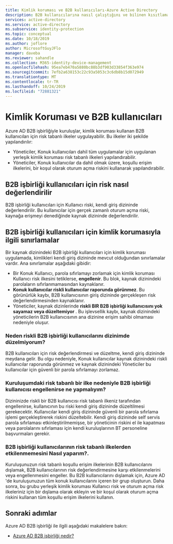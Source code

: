 ```yaml
---
title: Kimlik koruması ve B2B kullanıcıları-Azure Active Directory
description: B2B kullanıcılarına nasıl çalıştığını ve bilinen kısıtlamaları kullanarak kimlik koruması kullanma
services: active-directory
ms.service: active-directory
ms.subservice: identity-protection
ms.topic: conceptual
ms.date: 10/18/2019
ms.author: joflore
author: MicrosoftGuyJFlo
manager: daveba
ms.reviewer: sahandle
ms.collection: M365-identity-device-management
ms.openlocfilehash: 95ea7eb470a5880bc88b3df903d33854f363e974
ms.sourcegitcommit: 7efb2a638153c22c93a5053c3c6db8b15d072949
ms.translationtype: MT
ms.contentlocale: tr-TR
ms.lasthandoff: 10/24/2019
ms.locfileid: "72881321"
---
```

# <a name="identity-protection-and-b2b-users"></a>Kimlik Koruması ve B2B kullanıcıları

Azure AD B2B işbirliğiyle kuruluşlar, kimlik koruması kullanan B2B kullanıcıları için risk tabanlı ilkeler uygulayabilir. Bu ilkeler iki şekilde yapılandırılır:

- Yöneticiler, Konuk kullanıcıları dahil tüm uygulamalar için uygulanan yerleşik kimlik koruması risk tabanlı ilkeleri yapılandırabilir.
- Yöneticiler, Konuk kullanıcılar da dahil olmak üzere, koşullu erişim ilkelerini, bir koşul olarak oturum açma riskini kullanarak yapılandırabilir.

## <a name="how-is-risk-evaluated-for-b2b-collaboration-users"></a>B2B işbirliği kullanıcıları için risk nasıl değerlendirilir

B2B işbirliği kullanıcıları için Kullanıcı riski, kendi giriş dizininde değerlendirilir. Bu kullanıcılar için gerçek zamanlı oturum açma riski, kaynağa erişmeyi denediğinde kaynak dizininde değerlendirilir.

## <a name="limitations-of-identity-protection-for-b2b-collaboration-users"></a>B2B işbirliği kullanıcıları için kimlik korumasıyla ilgili sınırlamalar

Bir kaynak dizinindeki B2B işbirliği kullanıcıları için kimlik koruması uygulamada, kimlikleri kendi giriş dizininde mevcut olduğundan sınırlamalar vardır. Ana sınırlamalar aşağıdaki gibidir:

- Bir Konuk Kullanıcı, parola sıfırlamayı zorlamak için kimlik koruması Kullanıcı risk ilkesini tetiklerse, **engellenir**. Bu blok, kaynak dizinindeki parolaların sıfırlanmamasından kaynaklanır.
- **Konuk kullanıcılar riskli kullanıcılar raporunda görünmez**. Bu görünürlük kaybı, B2B kullanıcısının giriş dizininde gerçekleşen risk değerlendirmesinden kaynaklanır.
- Yöneticiler, kaynak dizinlerinde **riskli BIR B2B işbirliği kullanıcısını yok sayamaz veya düzeltemiyor** . Bu işlevsellik kaybı, kaynak dizinindeki yöneticilerin B2B kullanıcısının ana dizinine erişim sahibi olmaması nedeniyle oluşur.

### <a name="why-cant-i-remediate-risky-b2b-collaboration-users-in-my-directory"></a>Neden riskli B2B işbirliği kullanıcılarını dizinimde düzelmiyorum?

B2B kullanıcıları için risk değerlendirmesi ve düzeltme, kendi giriş dizininde meydana gelir. Bu olgu nedeniyle, Konuk kullanıcılar kaynak dizinindeki riskli kullanıcılar raporunda görünmez ve kaynak dizinindeki Yöneticiler bu kullanıcılar için güvenli bir parola sıfırlamayı zorlamaz.

### <a name="what-do-i-do-if-a-b2b-collaboration-user-was-blocked-due-to-a-risk-based-policy-in-my-organization"></a>Kuruluşumdaki risk tabanlı bir ilke nedeniyle B2B işbirliği kullanıcısı engellenirse ne yapmalıyım?

Dizininizde riskli bir B2B kullanıcısı risk tabanlı ilkeniz tarafından engellenirse, kullanıcının bu riski kendi giriş dizininde düzeltilmesi gerekecektir. Kullanıcılar kendi giriş dizininde güvenli bir parola sıfırlama işlemi gerçekleştirerek riskini düzeltebilir. Kendi giriş dizininde self servis parola sıfırlaması etkinleştirilmemişse, bir yöneticinin riskini el ile kapatması veya parolalarını sıfırlaması için kendi kuruluşlarının BT personeline başvurmaları gerekir.

### <a name="how-do-i-prevent-b2b-collaboration-users-from-being-impacted-by-risk-based-policies"></a>B2B işbirliği kullanıcılarının risk tabanlı ilkelerden etkilenmemesini Nasıl yaparım?.

Kuruluşunuzun risk tabanlı koşullu erişim ilkelerinin B2B kullanıcılarını dışlamak, B2B kullanıcılarının risk değerlendirmesine karşı etkilenmelerini veya engellenmesini engeller. Bu B2B kullanıcılarını dışlamak için, Azure AD 'de kuruluşunuzun tüm konuk kullanıcılarını içeren bir grup oluşturun. Daha sonra, bu grubu yerleşik kimlik koruması Kullanıcı risk ve oturum açma risk ilkeleriniz için bir dışlama olarak ekleyin ve bir koşul olarak oturum açma riskini kullanan tüm koşullu erişim ilkelerini kullanın.

## <a name="next-steps"></a>Sonraki adımlar

Azure AD B2B işbirliği ile ilgili aşağıdaki makalelere bakın:

- [Azure AD B2B işbirliği nedir?](../b2b/what-is-b2b.md)
